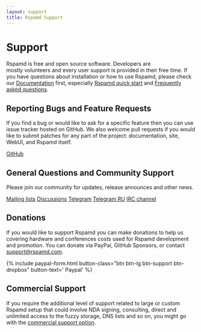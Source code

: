 ```yaml
---
layout: support
title: Rspamd Support
---
```


# Support

Rspamd is free and open source software. Developers are mostly volunteers and every user support is provided in their free time. If you have questions about installation or how to use Rspamd, please check our <a href="/doc/index.html">Documentation</a> first, especially <a href="/doc/quickstart.html">Rspamd quick start</a> and <a href="/doc/faq.html">Frequently asked questions</a>.

## Reporting Bugs and Feature Requests
If you find a bug or would like to ask for a specific feature then you can use issue tracker hosted on GitHub. We also welcome pull requests if you would like to submit patches for any part of the project: documentation, site, WebUI, and Rspamd itself.
<div class="btn-toolbar gap-3">
    <a class="btn btn-lg btn-support btn-github" href="https://github.com/rspamd/rspamd"><i class="fa fa-github"></i> GitHub</a>
</div>

## General Questions and Community Support
Please join our community for updates, release announces and other news.

<div class="btn-toolbar gap-3">
    <a class="btn btn-lg btn-support btn-primary" href="https://lists.rspamd.com" target="_blank"><i class="fa fa-envelope-o"></i> Mailing lists</a>
    <a class="btn btn-lg btn-support btn-github" href="https://github.com/rspamd/rspamd/discussions" target="_blank"><i class="fa fa-github"></i> Discussions</a>
    <a class="btn btn-lg btn-support btn-telegram" href="https://t.me/rspamd"><i class="fa fa-paper-plane"></i> Telegram</a>
    <a class="btn btn-lg btn-support btn-telegram" href="https://t.me/rspamd_ru"><i class="fa fa-paper-plane"></i> Telegram RU</a>
    <a class="btn btn-lg btn-support btn-reddit" href="ircs://irc.oftc.net/rspamd" title="#rspamd on OFTC"><i class="fa fa-comments-o"></i> IRC channel</a>
</div>

## Donations
If you would like to support Rspamd you can make donations to help us covering hardware and conferences costs used for Rspamd development and promotion. You can donate via PayPal, GitHub Sponsors, or contact <support@rspamd.com>.
<div class="btn-toolbar gap-3">
{% include paypal-form.html
    button-class="btn btn-lg btn-support btn-dropbox"
    button-text='<i class="fa fa-paypal"></i> Paypal' %}
</div>

## Commercial Support
If you require the additional level of support related to large or custom Rspamd setup that could involve NDA signing, consulting, direct and unlimited access to the fuzzy storage, DNS lists and so on, you might go with the [commercial support option](https://rspamd.com/commercial.html). 
